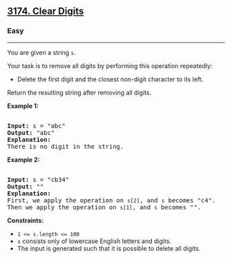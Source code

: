 ### <h2><a href="https://leetcode.com/problems/clear-digits/">3174. Clear Digits</a></h2>  
<h3>Easy</h3>  
<hr>  
<div>  
<p>You are given a string <code>s</code>.</p>  

<p>Your task is to remove all digits by performing this operation repeatedly:</p>  

<ul>  
<li>Delete the first digit and the closest non-digit character to its left.</li>  
</ul>  

<p>Return the resulting string after removing all digits.</p>  

<p><strong>Example 1:</strong></p>  
<pre>  
<strong>Input:</strong> s = "abc"  
<strong>Output:</strong> "abc"  
<strong>Explanation:</strong>  
There is no digit in the string.  
</pre>  

<p><strong>Example 2:</strong></p>  
<pre>  
<strong>Input:</strong> s = "cb34"  
<strong>Output:</strong> ""  
<strong>Explanation:</strong>  
First, we apply the operation on <code>s[2]</code>, and <code>s</code> becomes "c4".  
Then we apply the operation on <code>s[1]</code>, and <code>s</code> becomes "".  
</pre>  

<p><strong>Constraints:</strong></p>  
<ul>  
<li><code>1 <= s.length <= 100</code></li>  
<li><code>s</code> consists only of lowercase English letters and digits.</li>  
<li>The input is generated such that it is possible to delete all digits.</li>  
</ul>  
</div>  
